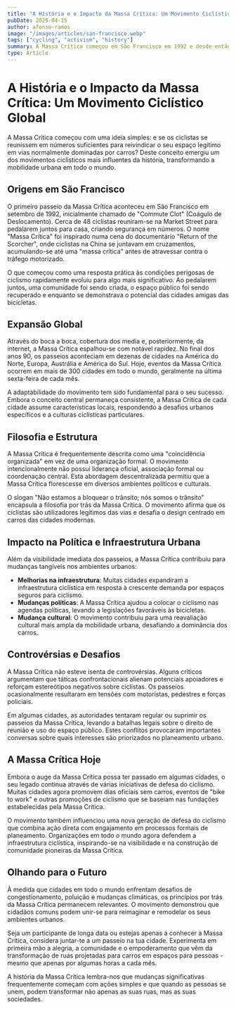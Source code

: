 ```yaml
---
title: "A História e o Impacto da Massa Crítica: Um Movimento Ciclístico Global"
pubDate: 2025-04-15
author: afonso-ramos
image: "/images/articles/san-francisco.webp"
tags: ["cycling", "activism", "history"]
summary: A Massa Crítica começou em São Francisco em 1992 e desde então que se transformou num movimento global. Vamos conhecer as suas origens, evolução e impacto na cultura e política do ciclismo urbano.
type: Article
---
```


# A História e o Impacto da Massa Crítica: Um Movimento Ciclístico Global

A Massa Crítica começou com uma ideia simples: e se os ciclistas se reunissem em números suficientes para reivindicar o seu espaço legítimo em vias normalmente dominadas por carros? Deste conceito emergiu um dos movimentos ciclísticos mais influentes da história, transformando a mobilidade urbana em todo o mundo.

## Origens em São Francisco

O primeiro passeio da Massa Crítica aconteceu em São Francisco em setembro de 1992, inicialmente chamado de "Commute Clot" (Coágulo de Deslocamento). Cerca de 48 ciclistas reuniram-se na Market Street para pedalarem juntos para casa, criando segurança em números. O nome "Massa Crítica" foi inspirado numa cena do documentário "Return of the Scorcher", onde ciclistas na China se juntavam em cruzamentos, acumulando-se até uma "massa crítica" antes de atravessar contra o tráfego motorizado.

O que começou como uma resposta prática às condições perigosas de ciclismo rapidamente evoluiu para algo mais significativo. Ao pedalarem juntos, uma comunidade foi sendo criada, o espaço público foi sendo recuperado e enquanto se demonstrava o potencial das cidades amigas das bicicletas.

## Expansão Global

Através do boca a boca, cobertura dos media e, posteriormente, da internet, a Massa Crítica espalhou-se com notável rapidez. No final dos anos 90, os passeios aconteciam em dezenas de cidades na América do Norte, Europa, Austrália e América do Sul. Hoje, eventos da Massa Crítica ocorrem em mais de 300 cidades em todo o mundo, geralmente na última sexta-feira de cada mês.

A adaptabilidade do movimento tem sido fundamental para o seu sucesso. Embora o conceito central permaneça consistente, a Massa Crítica de cada cidade assume características locais, respondendo a desafios urbanos específicos e a culturas ciclísticas particulares.

## Filosofia e Estrutura

A Massa Crítica é frequentemente descrita como uma "coincidência organizada" em vez de uma organização formal. O movimento intencionalmente não possui liderança oficial, associação formal ou coordenação central. Esta abordagem descentralizada permitiu que a Massa Crítica florescesse em diversos ambientes políticos e culturais.

O slogan "Não estamos a bloquear o trânsito; nós somos o trânsito" encapsula a filosofia por trás da Massa Crítica. O movimento afirma que os ciclistas são utilizadores legítimos das vias e desafia o design centrado em carros das cidades modernas.

## Impacto na Política e Infraestrutura Urbana

Além da visibilidade imediata dos passeios, a Massa Crítica contribuiu para mudanças tangíveis nos ambientes urbanos:

- **Melhorias na infraestrutura**: Muitas cidades expandiram a infraestrutura ciclística em resposta à crescente demanda por espaços seguros para ciclismo.
- **Mudanças políticas**: A Massa Crítica ajudou a colocar o ciclismo nas agendas políticas, levando a legislações favoráveis às bicicletas.
- **Mudança cultural**: O movimento contribuiu para uma reavaliação cultural mais ampla da mobilidade urbana, desafiando a dominância dos carros.

## Controvérsias e Desafios

A Massa Crítica não esteve isenta de controvérsias. Alguns críticos argumentam que táticas confrontacionais alienam potenciais apoiadores e reforçam estereótipos negativos sobre ciclistas. Os passeios ocasionalmente resultaram em tensões com motoristas, pedestres e forças policiais.

Em algumas cidades, as autoridades tentaram regular ou suprimir os passeios da Massa Crítica, levando a batalhas legais sobre o direito de reunião e uso do espaço público. Estes conflitos provocaram importantes conversas sobre quais interesses são priorizados no planeamento urbano.

## A Massa Crítica Hoje

Embora o auge da Massa Crítica possa ter passado em algumas cidades, o seu legado continua através de várias iniciativas de defesa do ciclismo. Muitas cidades agora promovem dias oficiais sem carros, eventos de "bike to work" e outras promoções de ciclismo que se baseiam nas fundações estabelecidas pela Massa Crítica.

O movimento também influenciou uma nova geração de defesa do ciclismo que combina ação direta com engajamento em processos formais de planeamento. Organizações em todo o mundo agora defendem a infraestrutura ciclística, inspirando-se na visibilidade e na construção de comunidade pioneiras da Massa Crítica.

## Olhando para o Futuro

À medida que cidades em todo o mundo enfrentam desafios de congestionamento, poluição e mudanças climáticas, os princípios por trás da Massa Crítica permanecem relevantes. O movimento demonstrou que cidadãos comuns podem unir-se para reimaginar e remodelar os seus ambientes urbanos.

Seja um participante de longa data ou estejas apenas a conhecer a Massa Crítica, considera juntar-te a um passeio na tua cidade. Experimenta em primeira mão a alegria, a comunidade e o empoderamento que vêm da transformação de ruas projetadas para carros em espaços para pessoas - mesmo que apenas por algumas horas a cada mês.

A história da Massa Crítica lembra-nos que mudanças significativas frequentemente começam com ações simples e que quando as pessoas se unem, podem transformar não apenas as suas ruas, mas as suas sociedades.
